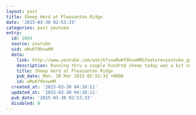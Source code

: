```yaml
---
layout: post
title: Sheep Herd at Pleasanton Ridge
date: '2015-03-30 02:53:33'
categories: post youtube
entry:
  id: 1093
  source: youtube
  uid: wMuKf9kvwHM
  data:
    link: http://www.youtube.com/watch?v=wMuKf9kvwHM&feature=youtube_gdata&hd=1
    description: Running thru a couple hundred sheep today was a bit surreal.
    title: Sheep Herd at Pleasanton Ridge
    pub_date: Mon, 30 Mar 2015 02:53:33 +0000
    id: wMuKf9kvwHM
  created_at: '2015-03-30 04:10:11'
  updated_at: '2015-03-30 04:10:11'
  pub_date: '2015-03-30 02:53:33'
  disabled: 0
---
```

